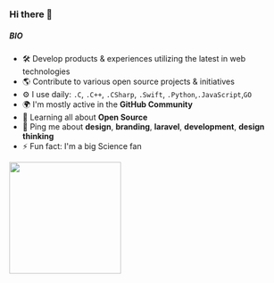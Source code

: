 ### Hi there 👋

##### BIO

- 🛠 Develop products & experiences utilizing the latest in web technologies
- 🌎 Contribute to various open source projects & initiatives
- ⚙️ I use daily: `.C`, `.C++`, `.CSharp`, `.Swift`, `.Python`,`.JavaScript`,`GO`
- 🌍 I'm mostly active in the **GitHub Community**
- 🌱 Learning all about **Open Source**
- 💬 Ping me about **design**, **branding**, **laravel**, **development**, **design thinking**
- ⚡️ Fun fact: I'm a big Science fan

<img height='200px'
  src="https://cr-ss-service.azurewebsites.net/api/ScreenShot?widget=summary&username=Periyot&badges=3&show-avatar=false&style=--header-bg-color:%23000;--border-radius:10px"
/>
